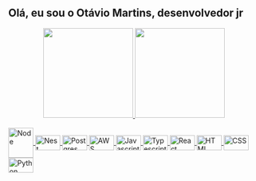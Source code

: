 ## Olá, eu sou o Otávio Martins, desenvolvedor jr
<div align="center">
  <a href="https://github.com/otaviomartinss">
  <img height="180em" src="https://github-readme-stats.vercel.app/api?username=otaviomartinss&show_icons=true&theme=dracula&include_all_commits=true&count_private=true"/>
  <img height="180em" src="https://github-readme-stats.vercel.app/api/top-langs/?username=otaviomartinss&layout=compact&langs_count=8&theme=dracula"/>
</div>

<div><br>
  <img align="center" alt="Node" height="60" width="50" src="https://cdn.jsdelivr.net/gh/devicons/devicon/icons/nodejs/nodejs-plain-wordmark.svg">
  <img align="center" alt="Nest" height="30" width="50" src="https://cdn.jsdelivr.net/gh/devicons/devicon/icons/nestjs/nestjs-plain.svg">
  <img align="center" alt="Postgres" height="30" width="50" src="https://cdn.jsdelivr.net/gh/devicons/devicon/icons/postgresql/postgresql-plain.svg">
  <img align="center" alt="AWS" height="30" width="50" src="https://cdn.jsdelivr.net/gh/devicons/devicon/icons/amazonwebservices/amazonwebservices-original-wordmark.svg">
  <img align="center" alt="Javascript" height="30" width="50" src=>
  <img align="center" alt="Typescript" height="30" width="50" src=>
  <img align="center" alt="React" height="30" width="50" src=>
  <img align="center" alt="HTML" height="30" width="50" src=>
  <img align="center" alt="CSS" height="30" width="50" src=>
  <img align="center" alt="Python" height="30" width="50" src=>
</div>